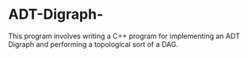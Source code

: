 # ADT-Digraph-
This program involves writing a C++ program for implementing an ADT Digraph and performing a topological sort of a DAG.
